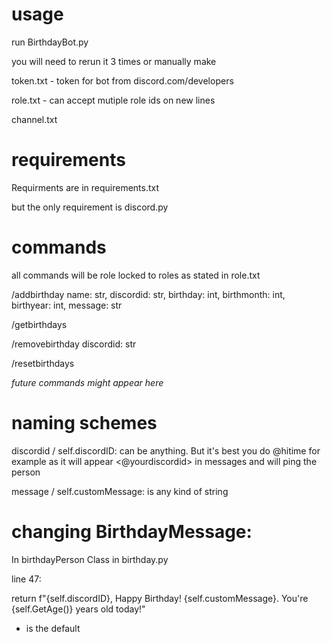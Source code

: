# usage 
run BirthdayBot.py

you will need to rerun it 3 times or manually make

token.txt - token for bot from discord.com/developers

role.txt - can accept mutiple role ids on new lines

channel.txt

# requirements 

Requirments are in requirements.txt

but the only requirement is discord.py

# commands

all commands will be role locked to roles as stated in role.txt

/addbirthday name: str, discordid: str, birthday: int, birthmonth: int, birthyear: int, message: str

/getbirthdays 

/removebirthday discordid: str

/resetbirthdays

*future commands might appear here*

# naming schemes

discordid / self.discordID: can be anything. But it's best you do @hitime for example as it will appear <@yourdiscordid> in messages and will ping the person

message / self.customMessage: is any kind of string 

# changing BirthdayMessage:

In birthdayPerson Class in birthday.py

line 47:

return f"{self.discordID}, Happy Birthday! {self.customMessage}.  You're {self.GetAge()} years old today!" 
- is the default

